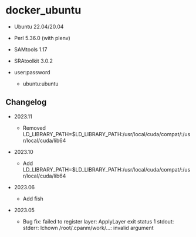 # docker_ubuntu

- Ubuntu 22.04/20.04

- Perl 5.36.0 (with plenv)

- SAMtools 1.17
- SRAtoolkit 3.0.2

- user:password
    - ubuntu:ubuntu


## Changelog

- 2023.11
  - Removed LD_LIBRARY_PATH=$LD_LIBRARY_PATH:/usr/local/cuda/compat/:/usr/local/cuda/lib64

- 2023.10
  - Add LD_LIBRARY_PATH=$LD_LIBRARY_PATH:/usr/local/cuda/compat/:/usr/local/cuda/lib64

- 2023.06
  - Add fish

- 2023.05
  - Bug fix: failed to register layer: ApplyLayer exit status 1 stdout:  stderr: lchown /root/.cpanm/work/...: invalid argument